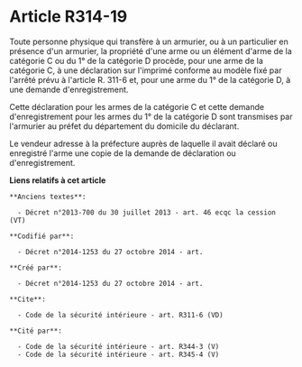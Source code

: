 # Article R314-19

Toute personne physique qui transfère à un armurier, ou à un particulier en présence d'un armurier, la propriété d'une arme
ou un élément d'arme de la catégorie C ou du 1° de la catégorie D procède, pour une arme de la catégorie C, à une déclaration
sur l'imprimé conforme au modèle fixé par l'arrêté prévu à l'article R. 311-6 et, pour une arme du 1° de la catégorie D, à
une demande d'enregistrement. 

Cette déclaration pour les armes de la catégorie C et cette demande d'enregistrement pour les armes du 1° de la catégorie D
sont transmises par l'armurier au préfet du département du domicile du déclarant. 

Le vendeur adresse à la préfecture auprès de laquelle il avait déclaré ou enregistré l'arme une copie de la demande de
déclaration ou d'enregistrement.

**Liens relatifs à cet article**

	**Anciens textes**:

	  - Décret n°2013-700 du 30 juillet 2013 - art. 46 ecqc la cession (VT)

	**Codifié par**:

	  - Décret n°2014-1253 du 27 octobre 2014 - art.

	**Créé par**:

	  - Décret n°2014-1253 du 27 octobre 2014 - art.

	**Cite**:

	  - Code de la sécurité intérieure - art. R311-6 (VD)

	**Cité par**:

	  - Code de la sécurité intérieure - art. R344-3 (V)
	  - Code de la sécurité intérieure - art. R345-4 (V)
